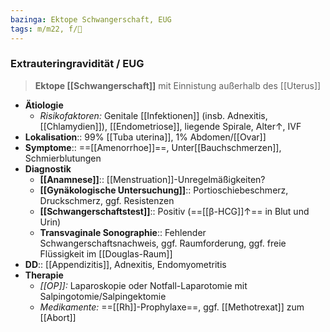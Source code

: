 ```yaml
---
bazinga: Ektope Schwangerschaft, EUG
tags: m/m22, f/🦩
---
```

### Extrauteringravidität / EUG
> **Ektope [[Schwangerschaft]]** mit Einnistung außerhalb des [[Uterus]]
- **Ätiologie**
	- *Risikofaktoren:* Genitale [[Infektionen]] (insb. Adnexitis, [[Chlamydien]]), [[Endometriose]], liegende Spirale, Alter↑, IVF
- **Lokalisation**:: 99% [[Tuba uterina]], 1% Abdomen/[[Ovar]]
- **Symptome**:: ==[[Amenorrhoe]]==, Unter[[Bauchschmerzen]], Schmierblutungen
- **Diagnostik**
	- **[[Anamnese]]**:: [[Menstruation]]-Unregelmäßigkeiten?
	- **[[Gynäkologische Untersuchung]]**:: Portioschiebeschmerz, Druckschmerz, ggf. Resistenzen
	- **[[Schwangerschaftstest]]**:: Positiv (==[[β-HCG]]↑== in Blut und Urin)
	- **Transvaginale Sonographie**:: Fehlender Schwangerschaftsnachweis, ggf. Raumforderung, ggf. freie Flüssigkeit im [[Douglas-Raum]]
- **DD**:: [[Appendizitis]], Adnexitis, Endomyometritis
- **Therapie**
	- *[[OP]]:* Laparoskopie oder Notfall-Laparotomie mit Salpingotomie/Salpingektomie
	- *Medikamente:* ==[[Rh]]-Prophylaxe==, ggf. [[Methotrexat]] zum [[Abort]]